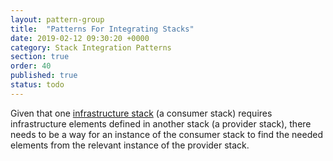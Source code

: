 ```yaml
---
layout: pattern-group
title:  "Patterns For Integrating Stacks"
date: 2019-02-12 09:30:20 +0000
category: Stack Integration Patterns
section: true
order: 40
published: true
status: todo
---
```


Given that one [infrastructure stack](/patterns/stack-replication/) (a consumer stack) requires infrastructure elements defined in another stack (a provider stack), there needs to be a way for an instance of the consumer stack to find the needed elements from the relevant instance of the provider stack.


